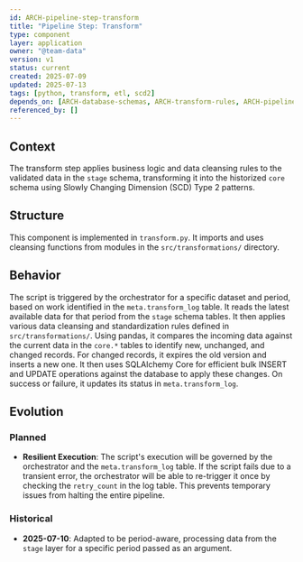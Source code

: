 ```yaml
---
id: ARCH-pipeline-step-transform
title: "Pipeline Step: Transform"
type: component
layer: application
owner: "@team-data"
version: v1
status: current
created: 2025-07-09
updated: 2025-07-13
tags: [python, transform, etl, scd2]
depends_on: [ARCH-database-schemas, ARCH-transform-rules, ARCH-pipeline-utilities]
referenced_by: []
---
```

## Context
The transform step applies business logic and data cleansing rules to the validated data in the `stage` schema, transforming it into the historized `core` schema using Slowly Changing Dimension (SCD) Type 2 patterns.

## Structure
This component is implemented in `transform.py`. It imports and uses cleansing functions from modules in the `src/transformations/` directory.

## Behavior
The script is triggered by the orchestrator for a specific dataset and period, based on work identified in the `meta.transform_log` table. It reads the latest available data for that period from the `stage` schema tables. It then applies various data cleansing and standardization rules defined in `src/transformations/`. Using pandas, it compares the incoming data against the current data in the `core.*` tables to identify new, unchanged, and changed records. For changed records, it expires the old version and inserts a new one. It then uses SQLAlchemy Core for efficient bulk INSERT and UPDATE operations against the database to apply these changes. On success or failure, it updates its status in `meta.transform_log`.

## Evolution
### Planned
- **Resilient Execution**: The script's execution will be governed by the orchestrator and the `meta.transform_log` table. If the script fails due to a transient error, the orchestrator will be able to re-trigger it once by checking the `retry_count` in the log table. This prevents temporary issues from halting the entire pipeline.

### Historical
- **2025-07-10**: Adapted to be period-aware, processing data from the `stage` layer for a specific period passed as an argument. 